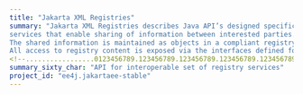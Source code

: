 ```yaml
---
title: "Jakarta XML Registries"
summary: "Jakarta XML Registries describes Java API’s designed specifically for an open and interoperable set of registry
services that enable sharing of information between interested parties.
The shared information is maintained as objects in a compliant registry.
All access to registry content is exposed via the interfaces defined for the Registry Services."
<!--.................0123456789.123456789.123456789.123456789.123456789.123456789-->
summary_sixty_char: "API for interoperable set of registry services"
project_id: "ee4j.jakartaee-stable"
---
```

